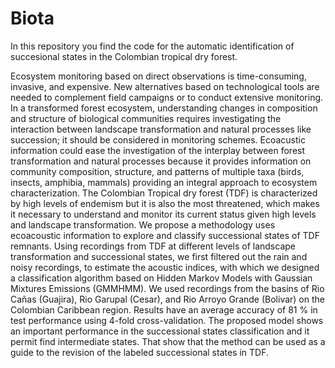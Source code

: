 # Biota

In this repository you find the code for the automatic identification of succesional states in the Colombian tropical dry forest. 

Ecosystem monitoring based on direct observations is time-consuming, invasive, and expensive. New alternatives based on technological tools are needed to complement field campaigns or to conduct extensive monitoring. In a transformed forest ecosystem, understanding changes in composition and structure of biological communities requires investigating the interaction between landscape transformation and natural processes like succession; it should be considered in monitoring schemes. Ecoacustic information could ease the investigation of the interplay between forest transformation and natural processes because it provides information on community composition, structure, and patterns of multiple taxa (birds, insects, amphibia, mammals) providing an integral approach to ecosystem characterization. The Colombian Tropical dry forest (TDF) is characterized by high levels of endemism but it is also the most threatened, which makes it necessary to understand and monitor its current status given high levels and landscape transformation.  We propose a methodology uses ecoacoustic information to explore and classify successional states of TDF remnants. Using recordings from TDF at different levels of landscape transformation and successional states, we first filtered out the rain and noisy recordings, to estimate the acoustic indices, with which we designed a classification algorithm based on Hidden Markov Models with Gaussian Mixtures Emissions (GMMHMM). We used recordings from the basins of Rio Cañas (Guajira), Rio Garupal (Cesar), and Rio Arroyo Grande (Bolivar) on the Colombian Caribbean region. Results have an average accuracy of 81 % in test performance using 4-fold cross-validation. The proposed model shows an important performance in the successional states classification and it permit find intermediate states. That show that the method can be used as a guide to the revision of the labeled successional states in TDF.

